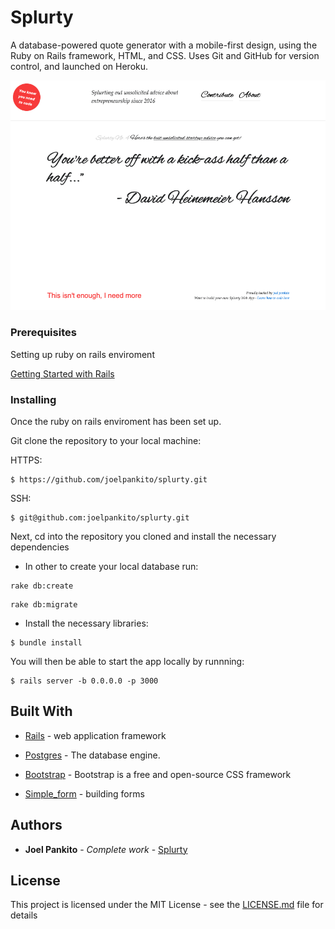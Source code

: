 # Splurty

A database-powered quote generator with a mobile-first design, using the Ruby on Rails framework, HTML, and CSS. Uses Git and GitHub for version control, and launched on Heroku.

![splurty](/app/assets/images/splurty.png)


### Prerequisites

Setting up ruby on rails enviroment

[Getting Started with Rails](https://guides.rubyonrails.org/v5.0/getting_started.html)

### Installing

Once the ruby on rails enviroment has been set up.

Git clone the repository to your local machine:

HTTPS:
```
$ https://github.com/joelpankito/splurty.git
```
SSH:
```
$ git@github.com:joelpankito/splurty.git

```
Next, cd into the repository you cloned and install the necessary dependencies 
* In other to create your local database run:
```
rake db:create
```
```
rake db:migrate
```
* Install the necessary libraries:
```
$ bundle install
```
You will then be able to start the app locally by runnning:
```
$ rails server -b 0.0.0.0 -p 3000
```


## Built With

* [Rails](https://rubyonrails.org/) - web application framework

* [Postgres](https://www.postgresql.org/) - The database engine.

* [Bootstrap](https://getbootstrap.com/) - Bootstrap is a free and open-source CSS framework

* [Simple_form](https://github.com/heartcombo/simple_form) - building forms


## Authors

* **Joel Pankito** - *Complete work* - [Splurty](https://github.com/joelpankito)

## License

This project is licensed under the MIT License - see the [LICENSE.md](LICENSE.md) file for details
